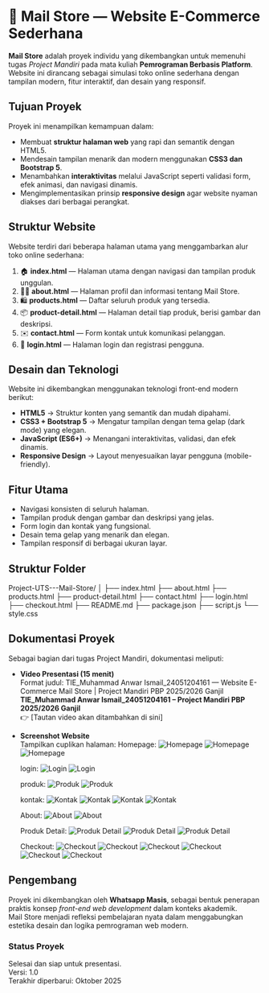 # 💌 Mail Store — Website E-Commerce Sederhana

**Mail Store** adalah proyek individu yang dikembangkan untuk memenuhi tugas *Project Mandiri* pada mata kuliah **Pemrograman Berbasis Platform**.  
Website ini dirancang sebagai simulasi toko online sederhana dengan tampilan modern, fitur interaktif, dan desain yang responsif.

## Tujuan Proyek

Proyek ini menampilkan kemampuan dalam:
- Membuat **struktur halaman web** yang rapi dan semantik dengan HTML5.  
- Mendesain tampilan menarik dan modern menggunakan **CSS3 dan Bootstrap 5**.  
- Menambahkan **interaktivitas** melalui JavaScript seperti validasi form, efek animasi, dan navigasi dinamis.  
- Mengimplementasikan prinsip **responsive design** agar website nyaman diakses dari berbagai perangkat.

## Struktur Website

Website terdiri dari beberapa halaman utama yang menggambarkan alur toko online sederhana:

1. 🏠 **index.html** — Halaman utama dengan navigasi dan tampilan produk unggulan.  
2. 🧍‍♂️ **about.html** — Halaman profil dan informasi tentang Mail Store.  
3. 🛍️ **products.html** — Daftar seluruh produk yang tersedia.  
4. 📦 **product-detail.html** — Halaman detail tiap produk, berisi gambar dan deskripsi.  
5. ✉️ **contact.html** — Form kontak untuk komunikasi pelanggan.  
6. 🔐 **login.html** — Halaman login dan registrasi pengguna.

## Desain dan Teknologi

Website ini dikembangkan menggunakan teknologi front-end modern berikut:

- **HTML5** → Struktur konten yang semantik dan mudah dipahami.  
- **CSS3 + Bootstrap 5** → Mengatur tampilan dengan tema gelap (dark mode) yang elegan.  
- **JavaScript (ES6+)** → Menangani interaktivitas, validasi, dan efek dinamis.  
- **Responsive Design** → Layout menyesuaikan layar pengguna (mobile-friendly).

## Fitur Utama

- Navigasi konsisten di seluruh halaman.  
- Tampilan produk dengan gambar dan deskripsi yang jelas.  
- Form login dan kontak yang fungsional.  
- Desain tema gelap yang menarik dan elegan.  
- Tampilan responsif di berbagai ukuran layar.

## Struktur Folder

Project-UTS---Mail-Store/
│
├── index.html
├── about.html
├── products.html
├── product-detail.html
├── contact.html
├── login.html
├── checkout.html
├── README.md
├── package.json
├── script.js
└── style.css

## Dokumentasi Proyek

Sebagai bagian dari tugas Project Mandiri, dokumentasi meliputi:

- **Video Presentasi (15 menit)**  
  Format judul:  TIE_Muhammad Anwar Ismail_24051204161 — Website E-Commerce Mail Store | Project Mandiri PBP 2025/2026 Ganjil
  **TIE_Muhammad Anwar Ismail_24051204161 – Project Mandiri PBP 2025/2026 Ganjil**  
  👉 [Tautan video akan ditambahkan di sini]

- **Screenshot Website**  
  Tampilkan cuplikan halaman:
  Homepage:
  ![Homepage](assets/img/screenshot-home1.png)
  ![Homepage](assets/img/screenshot-home2.png)
  ![Homepage](assets/img/screenshot-home3.png)

  login:
  ![Login](assets/img/screenshot-login.png)
  ![Login](assets/img/screenshot-register.png)

  produk:
  ![Produk](assets/img/screenshot-product1.png)
  ![Produk](assets/img/screenshot-product2.png)

  kontak:
  ![Kontak](assets/img/screenshot-kontak1.png)
  ![Kontak](assets/img/screenshot-kontak2.png)
  ![Kontak](assets/img/screenshot-kontak3.png)
  ![Kontak](assets/img/screenshot-kontak4.png)
    
  About:
  ![About](assets/img/screenshot-about1.png)
  ![About](assets/img/screenshot-about2.png)

  Produk Detail:
  ![Produk Detail](assets/img/screenshot-produk-detail1.png)
  ![Produk Detail](assets/img/screenshot-produk-detail2.png)
  ![Produk Detail](assets/img/screenshot-produk-detail3.png)

  Checkout:
  ![Checkout](assets/img/checkout1.png)
  ![Checkout](assets/img/checkout2.png)
  ![Checkout](assets/img/checkout3.png)
  ![Checkout](assets/img/checkout4.png)
  ![Checkout](assets/img/checkout5.png)
  ![Checkout](assets/img/checkout6.png)

## Pengembang

Proyek ini dikembangkan oleh **Whatsapp Masis**, sebagai bentuk penerapan praktis konsep *front-end web development* dalam konteks akademik.  
Mail Store menjadi refleksi pembelajaran nyata dalam menggabungkan estetika desain dan logika pemrograman web modern.

### Status Proyek
Selesai dan siap untuk presentasi.  
Versi: 1.0  
Terakhir diperbarui: Oktober 2025  
